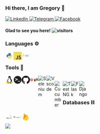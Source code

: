 ### Hi there, I am Gregory 👋
<p align="left">
  <a href="https://www.linkedin.com/in/giapa/" target="_blank">
    <img src="https://img.shields.io/badge/linkedin-%230077B5.svg?&style=for-the-badge&logo=linkedin&logoColor=white&color=071A2C" alt="LinkedIn"/>
  </a>
  <a href="https://t.me/GGiapa" target="_blank">
    <img src="https://img.shields.io/badge/telegram-%2312100E.svg?&style=for-the-badge&logo=medium&logoColor=white&color=071A2C" alt="Telegram"/>
  </a>
  <a href="https://www.facebook.com/greg.giapa/" target="_blank">
    <img src="https://img.shields.io/badge/facebook-%231877F2.svg?&style=for-the-badge&logo=facebook&logoColor=white&color=071A2C" alt="Facebook"/>
  </a>
</p>

#### Glad to see you here! ![visitors](https://visitor-badge.glitch.me/badge?page_id=https://github.com/Giapa/Giapa/edit/main/README.md)

### Languages :gear: 

<!-- Python Image -->
<img align="left" alt="Python" width="26px" src="https://raw.githubusercontent.com/github/explore/80688e429a7d4ef2fca1e82350fe8e3517d3494d/topics/python/python.png" />
<!-- Javascript Image -->
<img align="left" alt="Javascript" width="26px" src="https://raw.githubusercontent.com/github/explore/80688e429a7d4ef2fca1e82350fe8e3517d3494d/topics/javascript/javascript.png" />
<!-- Java Image -->
<img align="left" alt="Java" width="26px" src="https://raw.githubusercontent.com/github/explore/80688e429a7d4ef2fca1e82350fe8e3517d3494d/topics/java/java.png" />

<br />

### Tools :wrench:

<img align="left" alt="Terminal" width="26px" src="https://raw.githubusercontent.com/github/explore/80688e429a7d4ef2fca1e82350fe8e3517d3494d/topics/linux/linux.png" />
<!-- Terminal Image -->
<img align="left" alt="Terminal" width="26px" src="https://raw.githubusercontent.com/github/explore/d92924b1d925bb134e308bd29c9de6c302ed3beb/topics/terminal/terminal.png" />
<!-- GitHub Image -->
<img align="left" alt="GitHub" width="26px" src="https://raw.githubusercontent.com/github/explore/78df643247d429f6cc873026c0622819ad797942/topics/github/github.png" />
<!-- Git Image -->
<img align="left" alt="Git" width="26px" src="https://raw.githubusercontent.com/github/explore/78df643247d429f6cc873026c0622819ad797942/topics/git/git.png" />
<!-- Selenium Image -->
<img align="left" alt="Selenium" width="26px" src="https://camo.githubusercontent.com/4b95df4d6ca7a01afc25d27159804dc5a7d0df41d8131aaf50c9f84847dfda21/68747470733a2f2f73656c656e69756d2e6465762f696d616765732f73656c656e69756d5f6c6f676f5f7371756172655f677265656e2e706e67" />
<!-- Vscode Image -->
<img align="left" alt="Vscode" width="26px" src="https://www.startpage.com/av/proxy-image?piurl=https%3A%2F%2Fupload.wikimedia.org%2Fwikipedia%2Fcommons%2Fthumb%2F9%2F9a%2FVisual_Studio_Code_1.35_icon.svg%2F1200px-Visual_Studio_Code_1.35_icon.svg.png&sp=1615893018T3e2da314bf4acc2ef0b7a139f95f1502217bf700c3dc5adf4f2541bb6fa58578" />
<br/>
<!-- Cucumber Image -->
<img align="left" alt="Cucumber" width="26px" src="https://www.startpage.com/av/proxy-image?piurl=https%3A%2F%2Fcucumber.io%2Fcucumber%2Fmedia%2Fimages%2Fhome%2Fcucumber-icon.svg&sp=1615893236Tcc5bd1cbad3cebfa287e6a156aae94006cf64fc911661cb3177b584387a6984b" />
<!-- TestNG Image -->
<img align="left" alt="TestNG" width="26px" src="https://www.startpage.com/av/proxy-image?piurl=https%3A%2F%2Fblog.knoldus.com%2Fwp-content%2Fuploads%2F2020%2F01%2FTESTNG.png&sp=1615893268Tcfef05f8eacbac36197bfdf0203d8fe4bac0a9d49928a34fcb9e9c6145490977"/>
<!-- Flask Image -->
<img align="left" alt="Flask" width="26px" src="https://www.startpage.com/av/proxy-image?piurl=https%3A%2F%2Fencrypted-tbn0.gstatic.com%2Fimages%3Fq%3Dtbn%3AANd9GcT626ouBHvV44BTOavzGspRVa_TJcAsx24zsn6XwHF9f5jU6mbO%26s&sp=1615893351T0e404a9445443e49daa7145d383f1ec3ccef337fdf02bbf75592465cec27237d"/>
<!-- Django Image -->
<img align="left" alt="Django" width="26px" src="https://www.startpage.com/av/proxy-image?piurl=https%3A%2F%2Fwww.fullstackpython.com%2Fimg%2Flogos%2Fdjango.png&sp=1615893426T1e5c2951182b347473c942fd22dab7d9cf32d990d171ff0ab50e0fa547fdab94"/>

<br/>
<br/>

### Databases :chains:

<!-- MySQL Image -->
<img align="left" alt="MySQL" width="26px" src="https://raw.githubusercontent.com/github/explore/80688e429a7d4ef2fca1e82350fe8e3517d3494d/topics/mysql/mysql.png" />
<!-- MongoDB Image -->
<img align="left" alt="MongoDB" width="26px" src="https://raw.githubusercontent.com/github/explore/80688e429a7d4ef2fca1e82350fe8e3517d3494d/topics/mongodb/mongodb.png" />
<!-- Firebase Image -->
<img align="left" alt="Firebase" width="26px" src="https://raw.githubusercontent.com/github/explore/80688e429a7d4ef2fca1e82350fe8e3517d3494d/topics/firebase/firebase.png" />
<br/>
<br/>

<img height="180em" src="https://github-readme-stats.vercel.app/api?username=Giapa&show_icons=true&hide_border=true&&count_private=true&include_all_commits=true" />
